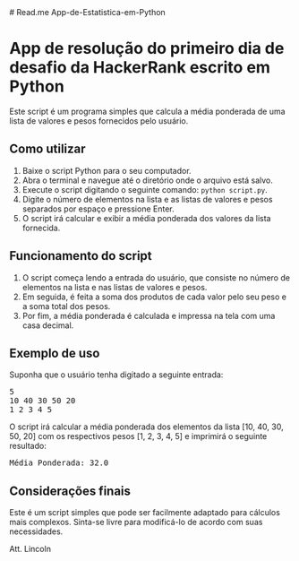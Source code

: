 <!DOCTYPE html>
<html>
<head>
	# Read.me App-de-Estatistica-em-Python
</head>
<body>
	<h1>App de resolução do primeiro dia de desafio da HackerRank escrito em Python</h1>
	<p>Este script é um programa simples que calcula a média ponderada de uma lista de valores e pesos fornecidos pelo usuário.</p>
<h2>Como utilizar</h2>
<ol>
	<li>Baixe o script Python para o seu computador.</li>
	<li>Abra o terminal e navegue até o diretório onde o arquivo está salvo.</li>
	<li>Execute o script digitando o seguinte comando: <code>python script.py</code>.</li>
	<li>Digite o número de elementos na lista e as listas de valores e pesos separados por espaço e pressione Enter.</li>
	<li>O script irá calcular e exibir a média ponderada dos valores da lista fornecida.</li>
</ol>
<h2>Funcionamento do script</h2>
<ol>
	<li>O script começa lendo a entrada do usuário, que consiste no número de elementos na lista e nas listas de valores e pesos.</li>
	<li>Em seguida, é feita a soma dos produtos de cada valor pelo seu peso e a soma total dos pesos.</li>
	<li>Por fim, a média ponderada é calculada e impressa na tela com uma casa decimal.</li>
</ol>
<h2>Exemplo de uso</h2>
<p>Suponha que o usuário tenha digitado a seguinte entrada:</p>
<pre>5
10 40 30 50 20
1 2 3 4 5</pre>
<p>O script irá calcular a média ponderada dos elementos da lista [10, 40, 30, 50, 20] com os respectivos pesos [1, 2, 3, 4, 5] e imprimirá o seguinte resultado:</p>
<pre>Média Ponderada: 32.0</pre>
<h2>Considerações finais</h2>
<p>Este é um script simples que pode ser facilmente adaptado para cálculos mais complexos. Sinta-se livre para modificá-lo de acordo com suas necessidades.</p>
</body>
</html>
Att. Lincoln
